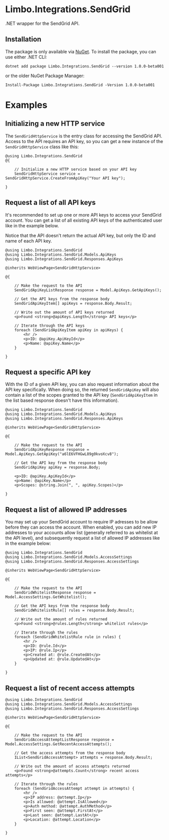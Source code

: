 # Limbo.Integrations.SendGrid

.NET wrapper for the SendGrid API.

## Installation

The package is only available via [NuGet](https://www.nuget.org/packages/Limbo.Integrations.SendGrid/1.0.0-beta001). To install the package, you can use either .NET CLI:

```
dotnet add package Limbo.Integrations.SendGrid --version 1.0.0-beta001
```

or the older NuGet Package Manager:

```
Install-Package Limbo.Integrations.SendGrid -Version 1.0.0-beta001
```

# Examples

## Initializing a new HTTP service

The `SendGridHttpService` is the entry class for accessing the SendGrid API. Access to the API requires an API key, so you can get a new instance of the `SendGridHttpService` class like this:

```cshtml
@using Limbo.Integrations.SendGrid
@{

    // Initialize a new HTTP service based on your API key
    SendGridHttpService service = SendGridHttpService.CreateFromApiKey("Your API key");

}
```








## Request a list of all API keys

It's recommended to set up one or more API keys to access your SendGrid account. You can get a list of all existing API keys of the authenticated user like in the example below.

Notice that the API doesn't return the actual API key, but only the ID and name of each API key.

```cshtml
@using Limbo.Integrations.SendGrid
@using Limbo.Integrations.SendGrid.Models.ApiKeys
@using Limbo.Integrations.SendGrid.Responses.ApiKeys

@inherits WebViewPage<SendGridHttpService>

@{

    // Make the request to the API
    SendGridApiKeyListResponse response = Model.ApiKeys.GetApiKeys();

    // Get the API keys from the response body
    SendGridApiKeyItem[] apiKeys = response.Body.Result;

    // Write out the amount of API keys returned
    <p>Found <strong>@apiKeys.Length</strong> API keys</p>

    // Iterate through the API keys
    foreach (SendGridApiKeyItem apiKey in apiKeys) {
        <hr />
        <p>ID: @apiKey.ApiKeyId</p>
        <p>Name: @apiKey.Name</p>
    }

}
```





## Request a specific API key

With the ID of a given API key, you can also request information about the API key specifically. When doing so, the returned `SendGridApiKey` will also contain a list of the scopes granted to the API key (`SendGridApiKeyItem` in the list based response doesn't have this information).

```cshtml
@using Limbo.Integrations.SendGrid
@using Limbo.Integrations.SendGrid.Models.ApiKeys
@using Limbo.Integrations.SendGrid.Responses.ApiKeys

@inherits WebViewPage<SendGridHttpService>

@{

    // Make the request to the API
    SendGridApiKeyResponse response = Model.ApiKeys.GetApiKey("a6lE6VFHGwL89g0kvoXcv8");

    // Get the API key from the response body
    SendGridApiKey apiKey = response.Body;

    <p>ID: @apiKey.ApiKeyId</p>
    <p>Name: @apiKey.Name</p>
    <p>Scopes: @string.Join(", ", apiKey.Scopes)</p>

}
```







## Request a list of allowed IP addresses

You may set up your SendGrid account to require IP adresses to be allow before they can access the account. When enabled, you can add new IP addresses to your accounts allow list (generally referred to as whitelist at the API level), and subsequently request a list of allowed IP addresses like in the example below:

```cshtml
@using Limbo.Integrations.SendGrid
@using Limbo.Integrations.SendGrid.Models.AccessSettings
@using Limbo.Integrations.SendGrid.Responses.AccessSettings

@inherits WebViewPage<SendGridHttpService>

@{

    // Make the request to the API
    SendGridWhitelistResponse response = Model.AccessSettings.GetWhitelist();

    // Get the API keys from the response body
    SendGridWhitelistRule[] rules = response.Body.Result;

    // Write out the amount of rules returned
    <p>Found <strong>@rules.Length</strong> whitelist rules</p>

    // Iterate through the rules
    foreach (SendGridWhitelistRule rule in rules) {
        <hr />
        <p>ID: @rule.Id</p>
        <p>IP: @rule.Ip</p>
        <p>Created at: @rule.CreatedAt</p>
        <p>Updated at: @rule.UpdatedAt</p>
    }

}
```



## Request a list of recent access attempts

```cshtml
@using Limbo.Integrations.SendGrid
@using Limbo.Integrations.SendGrid.Models.AccessSettings
@using Limbo.Integrations.SendGrid.Responses.AccessSettings

@inherits WebViewPage<SendGridHttpService>

@{

    // Make the request to the API
    SendGridAccessAttemptListResponse response = Model.AccessSettings.GetRecentAccessAttempts();

    // Get the access attempts from the response body
    IList<SendGridAccessAttempt> attempts = response.Body.Result;

    // Write out the amount of access attempts returned
    <p>Found <strong>@attempts.Count</strong> recent access attempts</p>

    // Iterate through the rules
    foreach (SendGridAccessAttempt attempt in attempts) {
        <hr />
        <p>IP address: @attempt.Ip</p>
        <p>Is allowed: @attempt.IsAllowed</p>
        <p>Auth method: @attempt.AuthMethod</p>
        <p>First seen: @attempt.FirstAt</p>
        <p>Last seen: @attempt.LastAt</p>
        <p>Location: @attempt.Location</p>
    }

}
```
